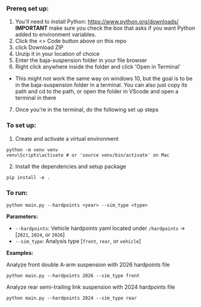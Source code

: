 ### Prereq set up:
1. You'll need to install Python: https://www.python.org/downloads/ **IMPORTANT** make sure you check the box that asks if you want Python added to environment variables.
2. Click the <> Code button above on this repo
3. click Download ZIP
4. Unzip it in your location of choice
5. Enter the baja-suspension folder in your file browser
6. Right click anywhere inside the folder and click 'Open in Terminal'
 * This might not work the same way on windows 10, but the goal is to be in the baja-suspension folder in a terminal. You can also just copy its path and cd to the path, or open the folder in VScode and open a terminal in there
7. Once you're in the terminal, do the following set up steps

### To set up:
1. Create and activate a virtual environment
```
python -m venv venv
venv\Scripts\activate # or 'source venv/bin/activate' on Mac
```
2. Install the dependencies and setup package
```
pip install -e .
```

### To run:
```
python main.py --hardpoints <year> --sim_type <type>
```

**Parameters:**
- `--hardpoints`: Vehicle hardpoints yaml located under `/hardpoints` -> [`2021`, `2024`, or `2026`]
- `--sim_type`: Analysis type [`front`, `rear`, or `vehicle`]

**Examples:**

Analyze front double A-arm suspension with 2026 hardpoints file
```
python main.py --hardpoints 2026 --sim_type front
```

Analyze rear semi-trailing link suspension with 2024 hardpoints file
```
python main.py --hardpoints 2024 --sim_type rear
```

